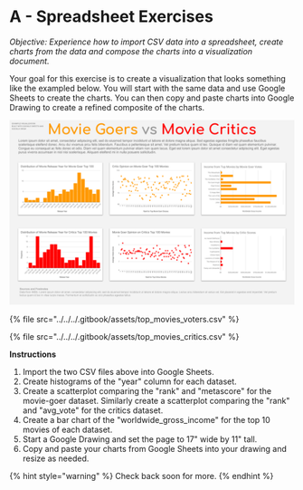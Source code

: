 # A - Spreadsheet Exercises

_Objective: Experience how to import CSV data into a spreadsheet, create charts from the data and compose the charts into a visualization document._   
  
Your goal for this exercise is to create a visualization that looks something like the exampled below. You will start with the same data and use Google Sheets to create the charts. You can then copy and paste charts into Google Drawing to create a refined composite of the charts. 

![](../../../.gitbook/assets/moviesexample.png)

{% file src="../../../.gitbook/assets/top\_movies\_voters.csv" %}

{% file src="../../../.gitbook/assets/top\_movies\_critics.csv" %}

**Instructions**

1. Import the two CSV files above into Google Sheets.
2. Create histograms of the "year" column for each dataset.
3. Create a scatterplot comparing the "rank" and "metascore" for the movie-goer dataset. Similarly create a scatterplot comparing the "rank" and "avg\_vote" for the critics dataset.
4. Create a bar chart of the "worldwide\_gross\_income" for the top 10 movies of each dataset.
5. Start a Google Drawing and set the page to 17" wide by 11" tall.
6. Copy and paste your charts from Google Sheets into your drawing and resize as needed.

{% hint style="warning" %}
Check back soon for more.
{% endhint %}



